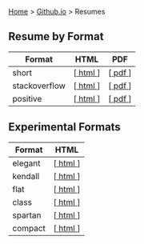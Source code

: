 [Home](https://jeffwindsor.carrd.co/) > [Github.io](https://jeffwindsor.github.io/) > Resumes

## Resume by Format

|Format|HTML|PDF|
|---|---|---|
| short | [[ html ](./resume/resume-json-short.html)] | [[ pdf ](./resume/resume-json-short.pdf)] |
| stackoverflow | [[ html ](./resume/resume-json-stackoverflow.html)] | [[ pdf ](./resume/resume-json-stackoverflow.pdf)] |
| positive | [[ html ](./resume/resume-fresh-positive.html)] | [[ pdf ](./resume/resume-fresh-positive.pdf)] |

## Experimental Formats

|Format|HTML|
|---|---|
| elegant | [[ html ](./resume/resume-json-elegant.html)] | 
| kendall | [[ html ](./resume/resume-json-kendall.html)] | 
| flat | [[ html ](./resume/resume-json-flat.html)] | 
| class | [[ html ](./resume/resume-json-class.html)] | 
| spartan | [[ html ](./resume/resume-json-spartan.html)] | 
| compact | [[ html ](./resume/resume-fresh-compact.html)] |
